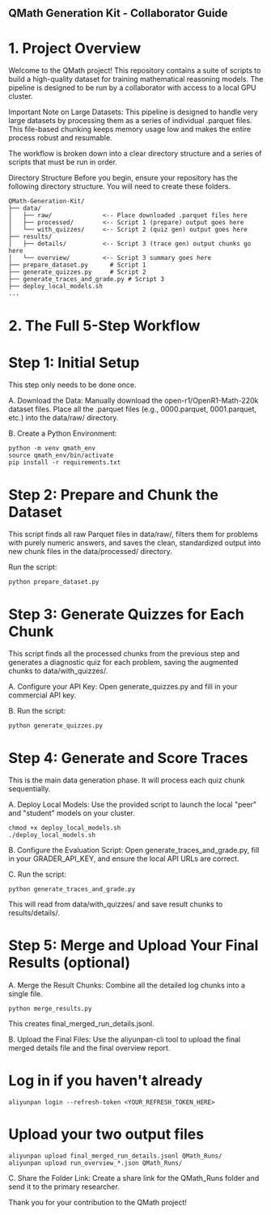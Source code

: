 ## QMath Generation Kit - Collaborator Guide
# 1. Project Overview
Welcome to the QMath project! This repository contains a suite of scripts to build a high-quality dataset for training mathematical reasoning models. The pipeline is designed to be run by a collaborator with access to a local GPU cluster.

Important Note on Large Datasets: This pipeline is designed to handle very large datasets by processing them as a series of individual .parquet files. This file-based chunking keeps memory usage low and makes the entire process robust and resumable.

The workflow is broken down into a clear directory structure and a series of scripts that must be run in order.

Directory Structure
Before you begin, ensure your repository has the following directory structure. You will need to create these folders.
```
QMath-Generation-Kit/
├── data/
│   ├── raw/              <-- Place downloaded .parquet files here
│   ├── processed/        <-- Script 1 (prepare) output goes here
│   └── with_quizzes/     <-- Script 2 (quiz gen) output goes here
├── results/
│   ├── details/          <-- Script 3 (trace gen) output chunks go here
│   └── overview/         <-- Script 3 summary goes here
├── prepare_dataset.py      # Script 1
├── generate_quizzes.py     # Script 2
├── generate_traces_and_grade.py # Script 3
├── deploy_local_models.sh
...

```

# 2. The Full 5-Step Workflow
# Step 1: Initial Setup
This step only needs to be done once.

A. Download the Data:
Manually download the open-r1/OpenR1-Math-220k dataset files. Place all the .parquet files (e.g., 0000.parquet, 0001.parquet, etc.) into the data/raw/ directory.

B. Create a Python Environment:
```
python -m venv qmath_env
source qmath_env/bin/activate
pip install -r requirements.txt
```
# Step 2: Prepare and Chunk the Dataset
This script finds all raw Parquet files in data/raw/, filters them for problems with purely numeric answers, and saves the clean, standardized output into new chunk files in the data/processed/ directory.

Run the script:
```
python prepare_dataset.py
```
# Step 3: Generate Quizzes for Each Chunk
This script finds all the processed chunks from the previous step and generates a diagnostic quiz for each problem, saving the augmented chunks to data/with_quizzes/.

A. Configure your API Key:
Open generate_quizzes.py and fill in your commercial API key.

B. Run the script:
```
python generate_quizzes.py
```
# Step 4: Generate and Score Traces
This is the main data generation phase. It will process each quiz chunk sequentially.

A. Deploy Local Models:
Use the provided script to launch the local "peer" and "student" models on your cluster.
```
chmod +x deploy_local_models.sh
./deploy_local_models.sh
```
B. Configure the Evaluation Script:
Open generate_traces_and_grade.py, fill in your GRADER_API_KEY, and ensure the local API URLs are correct.

C. Run the script:
```
python generate_traces_and_grade.py
```
This will read from data/with_quizzes/ and save result chunks to results/details/.

# Step 5: Merge and Upload Your Final Results (optional)
A. Merge the Result Chunks:
Combine all the detailed log chunks into a single file.
```
python merge_results.py
```
This creates final_merged_run_details.jsonl.

B. Upload the Final Files:
Use the aliyunpan-cli tool to upload the final merged details file and the final overview report.

# Log in if you haven't already
```
aliyunpan login --refresh-token <YOUR_REFRESH_TOKEN_HERE>
```
# Upload your two output files
```
aliyunpan upload final_merged_run_details.jsonl QMath_Runs/
aliyunpan upload run_overview_*.json QMath_Runs/
```
C. Share the Folder Link:
Create a share link for the QMath_Runs folder and send it to the primary researcher.

Thank you for your contribution to the QMath project!
